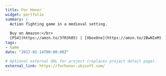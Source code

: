 ```yaml
---
title: For Honor
widget: portfolio
summary: | 
  Action fighting game in a medieval setting.
  
  Buy on Amazon:</br>
  [PS4](https://amzn.to/3fR3h05) | [XboxOne](https://amzn.to/2BwNIeM)
tags:
- Game
date: "2017-02-14T00:00:00Z"

# Optional external URL for project (replaces project detail page).
external_link: https://forhonor.ubisoft.com/
---
```

